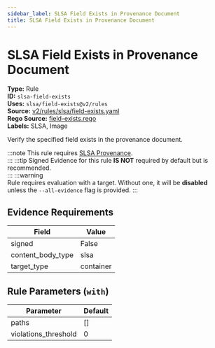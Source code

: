 ```yaml
---
sidebar_label: SLSA Field Exists in Provenance Document
title: SLSA Field Exists in Provenance Document
---  
```

# SLSA Field Exists in Provenance Document  
**Type:** Rule  
**ID:** `slsa-field-exists`  
**Uses:** `slsa/field-exists@v2/rules`  
**Source:** [v2/rules/slsa/field-exists.yaml](https://github.com/scribe-public/sample-policies/blob/main/v2/rules/slsa/field-exists.yaml)  
**Rego Source:** [field-exists.rego](https://github.com/scribe-public/sample-policies/blob/main/v2/rules/slsa/field-exists.rego)  
**Labels:** SLSA, Image  

Verify the specified field exists in the provenance document.

:::note 
This rule requires [SLSA Provenance](https://scribe-security.netlify.app/docs/docs/valint/help/valint_slsa).  
::: 
:::tip 
Signed Evidence for this rule **IS NOT** required by default but is recommended.  
::: 
:::warning  
Rule requires evaluation with a target. Without one, it will be **disabled** unless the `--all-evidence` flag is provided.
::: 

## Evidence Requirements  
| Field | Value |
|-------|-------|
| signed | False |
| content_body_type | slsa |
| target_type | container |

## Rule Parameters (`with`)  
| Parameter | Default |
|-----------|---------|
| paths | [] |
| violations_threshold | 0 |

